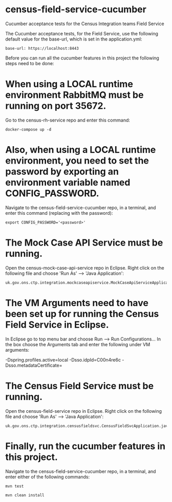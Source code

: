 # census-field-service-cucumber

Cucumber acceptance tests for the Census Integration teams Field Service

The Cucumber acceptance tests, for the Field Service, use the following default value for the base-url, which is set in the application.yml:

```
base-url: https://localhost:8443
```
Before you can run all the cucumber features in this project the following steps need to be done:

# When using a LOCAL runtime environment RabbitMQ must be running on port 35672.

Go to the census-rh-service repo and enter this command:

```
docker-compose up -d
```
# Also, when using a LOCAL runtime environment, you need to set the password by exporting an environment variable named CONFIG_PASSWORD.

Navigate to the census-field-service-cucumber repo, in a terminal, and enter this command (replacing <password> with the password):

```
export CONFIG_PASSWORD='<password>'
```
# The Mock Case API Service must be running. 

Open the census-mock-case-api-service repo in Eclipse. Right click on the following file and choose 'Run As' --> 'Java Application':

```
uk.gov.ons.ctp.integration.mockcaseapiservice.MockCaseApiServiceApplication.java
```
# The VM Arguments need to have been set up for running the Census Field Service in Eclipse.

In Eclipse go to top menu bar and choose Run --> Run Configurations… In the box choose the Arguments tab and enter the following under VM arguments:

-Dspring.profiles.active=local
-Dsso.idpId=C00n4re6c
-Dsso.metadataCertificate=<content of certificate e.g. MIIDd...>

# The Census Field Service must be running. 

Open the census-field-service repo in Eclipse. Right click on the following file and choose 'Run As' --> 'Java Application':

```
uk.gov.ons.ctp.integration.censusfieldsvc.CensusFieldSvcApplication.java
```

# Finally, run the cucumber features in this project.

Navigate to the census-field-service-cucumber repo, in a terminal, and enter either of the following commands:

```
mvn test

mvn clean install
```
